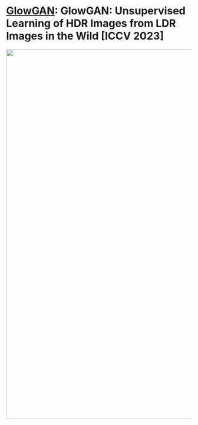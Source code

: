 # [GlowGAN](https://glowgan.mpi-inf.mpg.de/resource/glowgan.pdf): GlowGAN: Unsupervised Learning of HDR Images from LDR Images in the Wild [ICCV 2023]

<img src="https://github.com/Hans1984/GlowGAN/assets/teaser.png" width="1000"/>
